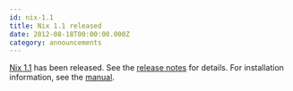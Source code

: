 ```yaml
---
id: nix-1.1
title: Nix 1.1 released 
date: 2012-08-18T00:00:00.000Z
category: announcements
---
```

[Nix 1.1](https://hydra.nixos.org/release/nix/nix-1.1) has been released. See the [release notes](https://hydra.nixos.org/build/2860022/download/3/release-notes) for details. For installation information, see the [manual](https://hydra.nixos.org/build/2860022/download/1/manual).
